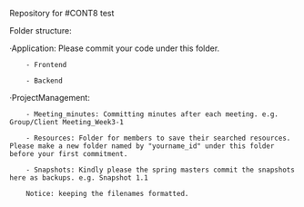 
Repository for #CONT8 
test

Folder structure:

·Application: Please commit your code under this folder.

        - Frontend
        
        - Backend

·ProjectManagement:
        
        - Meeting_minutes: Committing minutes after each meeting. e.g. Group/Client Meeting_Week3-1
        
        - Resources: Folder for members to save their searched resources. Please make a new folder named by "yourname_id" under this folder before your first commitment.
        
        - Snapshots: Kindly please the spring masters commit the snapshots here as backups. e.g. Snapshot 1.1                             
        
        Notice: keeping the filenames formatted.
